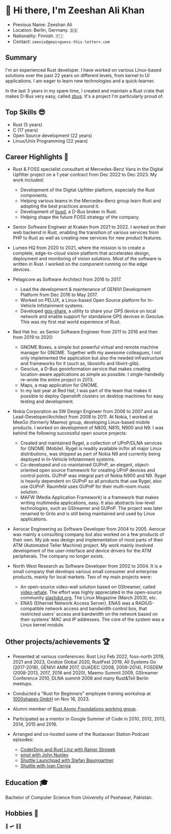 # 👋 Hi there, I'm Zeeshan Ali Khan

* Previous Name: Zeeshan Ali
* Location: Berlin, Germany. 🇩🇪
* Nationality: Finnish. 🇫🇮
* Contact: `zeenix@gmai<guess-this-letter>.com`

## Summary

I'm an experienced Rust developer. I have worked on various Linux-based solutions over the past 22
years on different levels, from kernel to UI applications. I am eager to learn new technologies and 
a quick-learner.

In the last 3 years in my spare time, I created and maintain a Rust crate that makes D-Bus very
easy, called [zbus]. It's a project I'm particularly proud of. 

## Top Skills 😎

* Rust (5 years)
* C (17 years)
* Open Source development (22 years)
* Linux/Unix Programming (22 years)

## Career Highlights 🚀

* Rust & FOSS specialist consultant at Mercedes-Benz Vans in the Digital Upfitter project on a 1
  year contract from Dec 2022 to Dec 2023. My work included:
  * Development of the Digital Upfitter platform, especially the Rust components.
  * Helping various teams in the Mercedes-Benz group learn Rust and adopting the best practices
    around it. 
  * Development of [busd], a D-Bus broker in Rust.
  * Helping shape the future FOSS strategy of the company.

* Senior Software Engineer at Kraken from 2021 to 2022. I worked on their web backend in Rust,
  enabling the transition of various services from PHP to Rust as well as creating new services for 
  new product features.

* Lumeo HQ from 2020 to 2021, where the mission is to create a complete, edge-to-cloud vision
  platform that accelerates design, deployment and monitoring of vision solutions. Most of the 
  software is written in Rust. I worked on the component running on the edge devices.

* Pelagicore as Software Architect from 2016 to 2017.
  * Lead the development & maintenance of GENIVI Development Platform from Dec 2016 to May 2017.
  * Worked on PELUX, a Linux-based Open Source platform for In-Vehicle Infotainment systems.
  * Developed [gps-share], a utility to share your GPS device on local network and enable support
    for standalone GPS devices in Geoclue. This was my first real world experience of Rust.

* Red Hat Inc. as Senior Software Engineer from 2011 to 2016 and then from 2019 to 2020:
  * GNOME Boxes, a simple but powerful virtual and remote machine manager for GNOME. Together with
    my awesome colleagues, I not only implemented the application but also the needed
    infrastructure and frameworks for it (such as, libosinfo and libvirt-glib).
  * Geoclue, a D-Bus geoinformation service that makes creating location-aware applications as
    simple as possible. I single-handedly re-wrote the entire project in 2013.
  * Maps, a map application for GNOME.
  * In my last year at Red Hat, I was part of the team that makes it possible to deploy Openshift
    clusters on desktop machines for easy testing and development.

* Nokia Corporation as SW Design Engineer from 2006 to 2007 and as Lead-Developer/Architect from
  2008 to 2011. At Nokia, I worked at MeeGo (formerly Maemo) group, developing Linux-based mobile
  products. I worked on development of N800, N810, N900 and N9. I was behind the following
  successful open source projects:
  * Created and maintained Rygel, a collection of UPnP/DLNA services for GNOME (Mobile). Rygel is
    readily available in/for all major Linux distributions, was shipped as part of Nokia N9 and
    currently being deployed in In-Vehicle Infotainment systems.
  * Co-developed and co-maintained GUPnP, an elegant, object-oriented open source framework for
    creating UPnP devices and control points. GUPnP was integral part of Nokia N900 and N9.
    Rygel is heavily dependent on GUPnP so all products that use Rygel, also use GUPnP. Raumfeld
    uses GUPnP for their multi-room music solution.
  * MAFW (Media Application Framework) is a framework that makes writing multimedia applications,
    easy. It also abstracts low-level technologies, such as GStreamer and GUPnP. The project was
    later renamed to Grilo and is still being maintained and used by Linux applications.

* Aerocar Engineering as Software Developer from 2004 to 2005. Aerocar was mainly a consulting
  company but also worked on a few products of their own. My job was design and implementation of
  most parts of their ATM (Automated Teller Machine) project. My work mainly involved development
  of the user-interface and device drivers for the ATM peripherals. The company no longer exists.

* North West Research as Software Developer from 2002 to 2004. It is a small company that develops
  various small consumer and enterprise products, mainly for local markets. Two of my main projects
  were:
  * An open-source video-wall solution based on GStreamer, called [video-whale]. The effort was
    highly appreciated in the open-source community [slashdot.org], The Linux Magazine (March 2003),
    etc.
  * ENAS (Ethernet Network Access Server). ENAS was a RADIUS-compatible network access and bandwidth
    control box, that restricted users' access and bandwidth on the network based on their systems'
    MAC and IP addresses. The core of the system was a Linux kernel module.

## Other projects/achievements 🏆

* Presented at various conferences: Rust Linz Feb 2022, foss-north 2019, 2021 and 2023,
  Oxidize Global 2020, RustFest 2019, All Systems Go (2017-2018), GENIVI AMM 2017,
  GUADEC (2008, 2009-2014), FOSDEM (2008-2013, 2017, 2018 and 2020), Maemo Summit 2009,
  GStreamer Conference 2010, DLNA summit 2008 and many Rust&Tell Berlin meetups.

* Conducted a "Rust for Beginners" employee training workshop at [1000shapes GmbH] on Nov 16, 2023.

* Alumni member of [Rust Async Foundations working group][rafwg].
  
* Participated as a mentor in Google Summer of Code in 2010, 2012, 2013, 2014, 2015 and 2016.

* Arranged and co-hosted some of the Rustacean Station Podcast episodes:
  * [CoderDojo and Rust Linz with Rainer Stropek][rainer]
  * [smol with John Nunley][nunley]
  * [Shuttle Launchpad with Stefan Baumgartner][baumgartner]
  * [Shuttle with Ivan Cernja][cerna]

## Education 🎓

Bachelor of Computer Science from University of Peshawar, Pakistan.

## Hobbies 🎸

🚁 🛩 🖖🏼


[zbus]: https://github.com/dbus2/zbus/
[busd]: https://github.com/dbus2/busd
[gps-share]: https://github.com/zeenix/gps-share
[video-whale]: https://gstreamer.freedesktop.org/apps/videowhale.html
[slashdot.org]: https://hardware.slashdot.org/story/02/11/01/2324207/making-a-videowall
[rafwg]: https://www.rust-lang.org/governance/wgs/wg-async
[rainer]: https://rustacean-station.org/episode/rainer-stropek/
[nunley]: https://rustacean-station.org/episode/john-nunley/
[baumgartner]: https://rustacean-station.org/episode/stefan-baumgartner/
[cerna]: https://rustacean-station.org/episode/ivan-cernja/
[1000shapes GmbH]: https://1000shapes.com/en/
